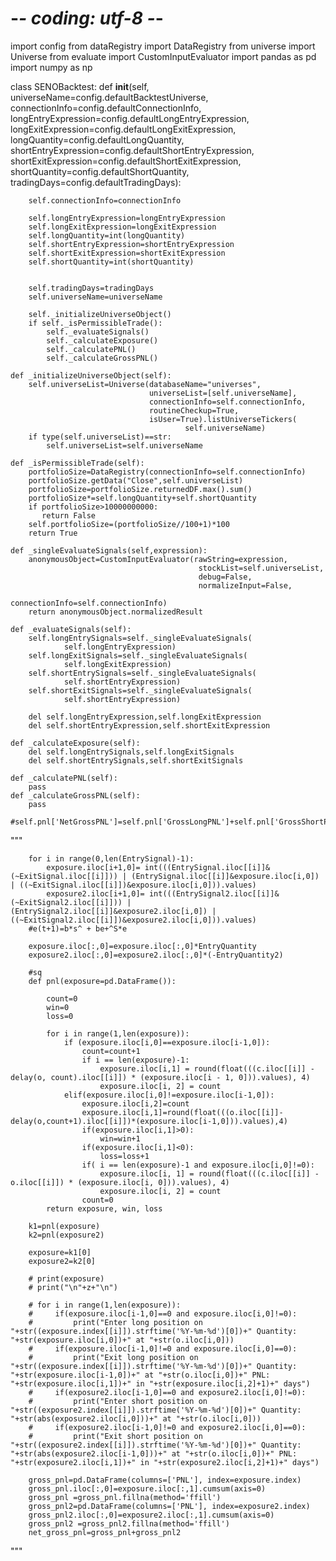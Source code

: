 # -*- coding: utf-8 -*-

import config
from dataRegistry import DataRegistry
from universe import Universe
from evaluate import CustomInputEvaluator
import pandas as pd
import numpy as np

class SENOBacktest:
    def __init__(self,
                 universeName=config.defaultBacktestUniverse,
                 connectionInfo=config.defaultConnectionInfo,
                 longEntryExpression=config.defaultLongEntryExpression,
                 longExitExpression=config.defaultLongExitExpression,
                 longQuantity=config.defaultLongQuantity,
                 shortEntryExpression=config.defaultShortEntryExpression,
                 shortExitExpression=config.defaultShortExitExpression,
                 shortQuantity=config.defaultShortQuantity,
                 tradingDays=config.defaultTradingDays):
        
        self.connectionInfo=connectionInfo
        
        self.longEntryExpression=longEntryExpression
        self.longExitExpression=longExitExpression
        self.longQuantity=int(longQuantity)
        self.shortEntryExpression=shortEntryExpression
        self.shortExitExpression=shortExitExpression
        self.shortQuantity=int(shortQuantity)
        
        
        self.tradingDays=tradingDays
        self.universeName=universeName
        
        self._initializeUniverseObject()
        if self._isPermissibleTrade():
            self._evaluateSignals()
            self._calculateExposure()
            self._calculatePNL()
            self._calculateGrossPNL()
            
    def _initializeUniverseObject(self):
        self.universeList=Universe(databaseName="universes",
                                   universeList=[self.universeName],
                                   connectionInfo=self.connectionInfo,
                                   routineCheckup=True,
                                   isUser=True).listUniverseTickers(
                                           self.universeName)
        if type(self.universeList)==str:
            self.universeList=self.universeName
            
    def _isPermissibleTrade(self):
        portfolioSize=DataRegistry(connectionInfo=self.connectionInfo)
        portfolioSize.getData("Close",self.universeList)
        portfolioSize=portfolioSize.returnedDF.max().sum()
        portfolioSize*=self.longQuantity+self.shortQuantity
        if portfolioSize>10000000000:
           return False
        self.portfolioSize=(portfolioSize//100+1)*100
        return True
    
    def _singleEvaluateSignals(self,expression):
        anonymousObject=CustomInputEvaluator(rawString=expression,
                                              stockList=self.universeList,
                                              debug=False,
                                              normalizeInput=False,
                                              connectionInfo=self.connectionInfo)
        return anonymousObject.normalizedResult
    
    def _evaluateSignals(self):
        self.longEntrySignals=self._singleEvaluateSignals(
                self.longEntryExpression)
        self.longExitSignals=self._singleEvaluateSignals(
                self.longExitExpression)
        self.shortEntrySignals=self._singleEvaluateSignals(
                self.shortEntryExpression)
        self.shortExitSignals=self._singleEvaluateSignals(
                self.shortEntryExpression)        
        
        del self.longEntryExpression,self.longExitExpression
        del self.shortEntryExpression,self.shortExitExpression
        
    def _calculateExposure(self):
        del self.longEntrySignals,self.longExitSignals
        del self.shortEntrySignals,self.shortExitSignals
    
    def _calculatePNL(self):
        pass
    def _calculateGrossPNL(self):
        pass
        #self.pnl['NetGrossPNL']=self.pnl['GrossLongPNL']+self.pnl['GrossShortPNL']

"""

        for i in range(0,len(EntrySignal)-1):
            exposure.iloc[i+1,0]= int(((EntrySignal.iloc[[i]]&(~ExitSignal.iloc[[i]])) | (EntrySignal.iloc[[i]]&exposure.iloc[i,0]) | ((~ExitSignal.iloc[[i]])&exposure.iloc[i,0])).values)
            exposure2.iloc[i+1,0]= int(((EntrySignal2.iloc[[i]]&(~ExitSignal2.iloc[[i]])) | (EntrySignal2.iloc[[i]]&exposure2.iloc[i,0]) | ((~ExitSignal2.iloc[[i]])&exposure2.iloc[i,0])).values)
        #e(t+1)=b*s^ + be+^S*e

        exposure.iloc[:,0]=exposure.iloc[:,0]*EntryQuantity
        exposure2.iloc[:,0]=exposure2.iloc[:,0]*(-EntryQuantity2)

        #sq
        def pnl(exposure=pd.DataFrame()):

            count=0
            win=0
            loss=0

            for i in range(1,len(exposure)):
                if (exposure.iloc[i,0]==exposure.iloc[i-1,0]):
                    count=count+1
                    if i == len(exposure)-1:
                        exposure.iloc[i,1] = round(float(((c.iloc[[i]] - delay(o, count).iloc[[i]]) * (exposure.iloc[i - 1, 0])).values), 4)
                        exposure.iloc[i, 2] = count
                elif(exposure.iloc[i,0]!=exposure.iloc[i-1,0]):
                    exposure.iloc[i,2]=count
                    exposure.iloc[i,1]=round(float(((o.iloc[[i]]-delay(o,count+1).iloc[[i]])*(exposure.iloc[i-1,0])).values),4)
                    if(exposure.iloc[i,1]>0):
                        win=win+1
                    if(exposure.iloc[i,1]<0):
                        loss=loss+1
                    if( i == len(exposure)-1 and exposure.iloc[i,0]!=0):
                        exposure.iloc[i, 1] = round(float(((c.iloc[[i]] - o.iloc[[i]]) * (exposure.iloc[i, 0])).values), 4)
                        exposure.iloc[i, 2] = count
                    count=0
            return exposure, win, loss

        k1=pnl(exposure)
        k2=pnl(exposure2)

        exposure=k1[0]
        exposure2=k2[0]

        # print(exposure)
        # print("\n"+z+"\n")

        # for i in range(1,len(exposure)):
        #     if(exposure.iloc[i-1,0]==0 and exposure.iloc[i,0]!=0):
        #         print("Enter long position on "+str((exposure.index[[i]]).strftime('%Y-%m-%d')[0])+" Quantity: "+str(exposure.iloc[i,0])+" at "+str(o.iloc[i,0]))
        #     if(exposure.iloc[i-1,0]!=0 and exposure.iloc[i,0]==0):
        #         print("Exit long position on "+str((exposure.index[[i]]).strftime('%Y-%m-%d')[0])+" Quantity: "+str(exposure.iloc[i-1,0])+" at "+str(o.iloc[i,0])+" PNL: "+str(exposure.iloc[i,1])+" in "+str(exposure.iloc[i,2]+1)+" days")
        #     if(exposure2.iloc[i-1,0]==0 and exposure2.iloc[i,0]!=0):
        #         print("Enter short position on "+str((exposure2.index[[i]]).strftime('%Y-%m-%d')[0])+" Quantity: "+str(abs(exposure2.iloc[i,0]))+" at "+str(o.iloc[i,0]))
        #     if(exposure2.iloc[i-1,0]!=0 and exposure2.iloc[i,0]==0):
        #         print("Exit short position on "+str((exposure2.index[[i]]).strftime('%Y-%m-%d')[0])+" Quantity: "+str(abs(exposure2.iloc[i-1,0]))+" at "+str(o.iloc[i,0])+" PNL: "+str(exposure2.iloc[i,1])+" in "+str(exposure2.iloc[i,2]+1)+" days")

        gross_pnl=pd.DataFrame(columns=['PNL'], index=exposure.index)
        gross_pnl.iloc[:,0]=exposure.iloc[:,1].cumsum(axis=0)
        gross_pnl =gross_pnl.fillna(method='ffill')
        gross_pnl2=pd.DataFrame(columns=['PNL'], index=exposure2.index)
        gross_pnl2.iloc[:,0]=exposure2.iloc[:,1].cumsum(axis=0)
        gross_pnl2 =gross_pnl2.fillna(method='ffill')
        net_gross_pnl=gross_pnl+gross_pnl2
"""